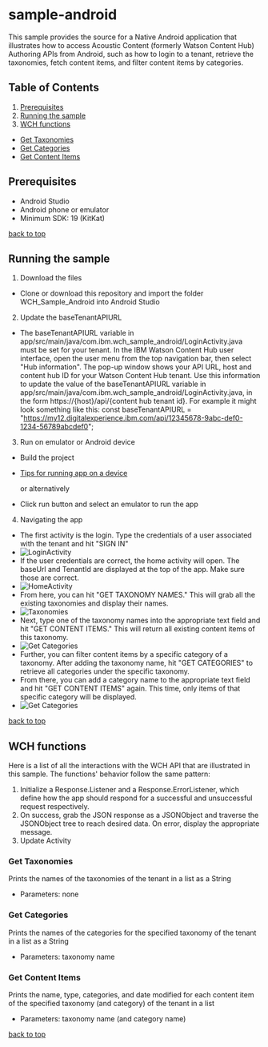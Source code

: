 # sample-android
This sample provides the source for a Native Android application that illustrates how to access Acoustic Content (formerly Watson Content Hub) Authoring APIs from Android, such as how to login to a tenant, retrieve the taxonomies, fetch content items, and filter content items by categories.

## Table of Contents
1. [Prerequisites](#prerequisites)
2. [Running the sample](#running-the-sample)
3. [WCH functions](#wch-functions)
  * [Get Taxonomies](#get-taxonomies)
  * [Get Categories](#get-categories)
  * [Get Content Items](#get-content-items)

## Prerequisites
* Android Studio
* Android phone or emulator
* Minimum SDK: 19 (KitKat)

[back to top](#sample-android)

## Running the sample
1. Download the files
  * Clone or download this repository and import the folder WCH_Sample_Android into Android Studio
2. Update the baseTenantAPIURL
  * The baseTenantAPIURL variable in app/src/main/java/com.ibm.wch_sample_android/LoginActivity.java must be set for your tenant. In the IBM Watson Content Hub user interface, open the user menu from the top navigation bar, then select "Hub information". The pop-up window shows your API URL, host and content hub ID for your Watson Content Hub tenant. Use this information to update the value of the baseTenantAPIURL variable in app/src/main/java/com.ibm.wch_sample_android/LoginActivity.java, in the form https://{host}/api/{content hub tenant id}. For example it might look something like this: const baseTenantAPIURL = "https://my12.digitalexperience.ibm.com/api/12345678-9abc-def0-1234-56789abcdef0";
3. Run on emulator or Android device
  * Build the project
  * [Tips for running app on a device](https://developer.android.com/studio/run/device.html)
  
    or alternatively
  * Click run button and select an emulator to run the app
4. Navigating the app
  * The first activity is the login. Type the credentials of a user associated with the tenant and hit "SIGN IN"
  * ![LoginActivity](/Wiki/img/login.PNG)
  * If the user credentials are correct, the home activity will open. The baseUrl and TenantId are displayed at the top of the app. Make sure those are correct.
  * ![HomeActivity](/Wiki/img/home.PNG)  
  * From here, you can hit "GET TAXONOMY NAMES." This will grab all the existing taxonomies and display their names.
  * ![Taxonomies](/Wiki/img/taxonomies.PNG)
  * Next, type one of the taxonomy names into the appropriate text field and hit "GET CONTENT ITEMS." This will return all existing content items of this taxonomy.
  * ![Get Categories](/Wiki/img/get_by_taxonomy.PNG)
  * Further, you can filter content items by a specific category of a taxonomy. After adding the taxonomy name, hit "GET CATEGORIES" to retrieve all categories under the specific taxonomy.
  * From there, you can add a category name to the appropriate text field and hit "GET CONTENT ITEMS" again. This time, only items of that specific category will be displayed.
  * ![Get Categories](/Wiki/img/get_by_taxonomy_category.PNG)

[back to top](#sample-android)

## WCH functions
Here is a list of all the interactions with the WCH API that are illustrated in this sample. The functions' behavior follow the same pattern:

1. Initialize a Response.Listener and a Response.ErrorListener, which define how the app should respond for a successful and unsuccessful request respectively.
2. On success, grab the JSON response as a JSONObject and traverse the JSONObject tree to reach desired data. On error, display the appropriate message.
3. Update Activity

### Get Taxonomies
Prints the names of the taxonomies of the tenant in a list as a String
* Parameters: none

### Get Categories
Prints the names of the categories for the specified taxonomy of the tenant in a list as a String
* Parameters: taxonomy name

### Get Content Items
Prints the name, type, categories, and date modified for each content item of the specified taxonomy (and category) of the tenant in a list 
* Parameters: taxonomy name (and category name)

[back to top](#sample-android)
